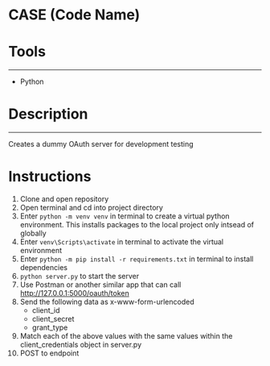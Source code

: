 # CASE (Code Name)
# Tools 
-----
* Python 


# Description
------------
Creates a dummy OAuth server for development testing


# Instructions
1. Clone and open repository
2. Open terminal and cd into project directory
3. Enter `python -m venv venv` in terminal to create a virtual python environment. This installs packages to the local project only intsead of globally
4. Enter `venv\Scripts\activate` in terminal to activate the virtual environment
5. Enter `python -m pip install -r requirements.txt` in terminal to install dependencies
6. `python server.py` to start the server
7. Use Postman or another similar app that can call http://127.0.0.1:5000/oauth/token
8. Send the following data as x-www-form-urlencoded
   * client_id
   * client_secret
   * grant_type
9. Match each of the above values with the same values within the client_credentials object in server.py
10. POST to endpoint



